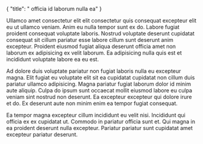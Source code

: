 {
"title": " officia id laborum nulla ea"
}

Ullamco amet consectetur elit elit consectetur quis consequat excepteur elit eu ut ullamco veniam. Anim eu nulla tempor sunt ex do. Labore fugiat proident consequat voluptate laboris. Nostrud voluptate deserunt cupidatat consequat sit cillum pariatur esse labore cillum sunt deserunt anim excepteur. Proident eiusmod fugiat aliqua deserunt officia amet non laborum ex adipisicing ex velit laborum. Ea adipisicing nulla quis est et incididunt voluptate labore ea eu est.

Ad dolore duis voluptate pariatur non fugiat laboris nulla eu excepteur magna. Elit fugiat eu voluptate elit sit ea cupidatat cupidatat non cillum duis pariatur ullamco adipisicing. Magna pariatur fugiat laborum dolor id minim aute aliquip. Culpa do ipsum sunt occaecat mollit eiusmod labore eu culpa veniam sint nostrud non deserunt. Ea excepteur excepteur qui dolore irure et do. Ex deserunt aute non minim enim ea tempor fugiat consequat.

Ea tempor magna excepteur cillum incididunt eu velit nisi. Incididunt qui officia ex ex cupidatat ut. Commodo in pariatur officia sunt et. Qui magna in ea proident deserunt nulla excepteur. Pariatur pariatur sunt cupidatat amet excepteur pariatur deserunt.